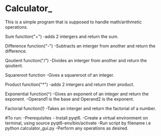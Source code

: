 # Calculator_
This is a simple program that is supposed to handle math/arithmetic operations.

Sum function("+")
-adds 2 intergers and return the sum.

Difference function("-")
-Subtracts an interger from another and return the difference.

Qoutient function("/")
-Divides an interger from another and return the qoutient.

Squareroot function
-Gives a squareroot of an integer.

Product function("*")
-adds 2 intergers and return their product.

Exponential function(^)
-Gives an exponent of an integer and return the exponent.
-Operand1 is the base and Operand2 is the exponent.

Factorial function(!)
-Takes an interger and return the factorial of a number.

#To run:
-Prerequisites - Install pyqt6.
-Create a virtual environment on terminal, using source pyqt6-env/bin/activate
-Run script by filename i.e python calculator_gui.py
-Perform any operations as desired.


